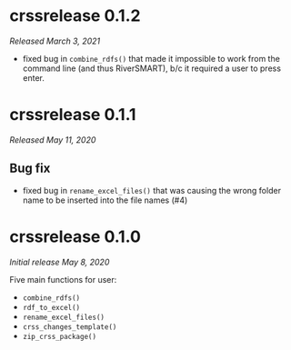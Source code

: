 # crssrelease 0.1.2

*Released March 3, 2021*

- fixed bug in `combine_rdfs()` that made it impossible to work from the command line (and thus RiverSMART), b/c it required a user to press enter. 

# crssrelease 0.1.1

*Released May 11, 2020*

## Bug fix

- fixed bug in `rename_excel_files()` that was causing the wrong folder name to be inserted into the file names (#4)

# crssrelease 0.1.0

*Initial release May 8, 2020*

Five main functions for user: 

- `combine_rdfs()`
- `rdf_to_excel()`
- `rename_excel_files()`
- `crss_changes_template()`
- `zip_crss_package()`
